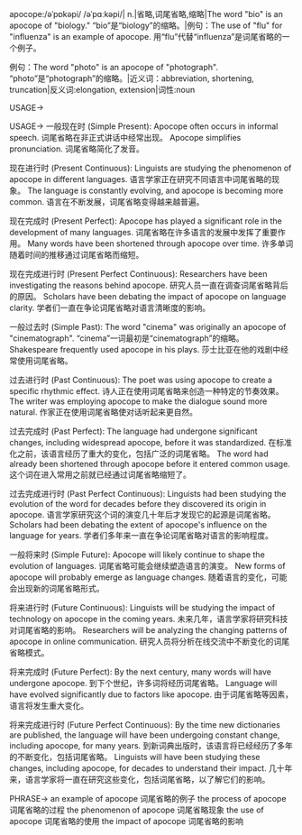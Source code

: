 apocope:/əˈpɒkəpi/ /əˈpɑːkəpi/| n.|省略,词尾省略,缩略|The word "bio" is an apocope of "biology." “bio”是“biology”的缩略。|例句：The use of "flu" for "influenza" is an example of apocope.  用“flu”代替“influenza”是词尾省略的一个例子。

例句：The word "photo" is an apocope of "photograph".  “photo”是“photograph”的缩略。|近义词：abbreviation, shortening, truncation|反义词:elongation, extension|词性:noun

USAGE->

USAGE->
一般现在时 (Simple Present):
Apocope often occurs in informal speech.  词尾省略在非正式讲话中经常出现。
Apocope simplifies pronunciation.  词尾省略简化了发音。


现在进行时 (Present Continuous):
Linguists are studying the phenomenon of apocope in different languages.  语言学家正在研究不同语言中词尾省略的现象。
The language is constantly evolving, and apocope is becoming more common.  语言在不断发展，词尾省略变得越来越普遍。


现在完成时 (Present Perfect):
Apocope has played a significant role in the development of many languages.  词尾省略在许多语言的发展中发挥了重要作用。
Many words have been shortened through apocope over time. 许多单词随着时间的推移通过词尾省略而缩短。


现在完成进行时 (Present Perfect Continuous):
Researchers have been investigating the reasons behind apocope. 研究人员一直在调查词尾省略背后的原因。
Scholars have been debating the impact of apocope on language clarity. 学者们一直在争论词尾省略对语言清晰度的影响。


一般过去时 (Simple Past):
The word "cinema" was originally an apocope of "cinematograph".  “cinema”一词最初是“cinematograph”的缩略。
Shakespeare frequently used apocope in his plays. 莎士比亚在他的戏剧中经常使用词尾省略。


过去进行时 (Past Continuous):
The poet was using apocope to create a specific rhythmic effect.  诗人正在使用词尾省略来创造一种特定的节奏效果。
The writer was employing apocope to make the dialogue sound more natural. 作家正在使用词尾省略使对话听起来更自然。


过去完成时 (Past Perfect):
The language had undergone significant changes, including widespread apocope, before it was standardized. 在标准化之前，该语言经历了重大的变化，包括广泛的词尾省略。
The word had already been shortened through apocope before it entered common usage.  这个词在进入常用之前就已经通过词尾省略缩短了。


过去完成进行时 (Past Perfect Continuous):
Linguists had been studying the evolution of the word for decades before they discovered its origin in apocope. 语言学家研究这个词的演变几十年后才发现它的起源是词尾省略。
Scholars had been debating the extent of apocope's influence on the language for years. 学者们多年来一直在争论词尾省略对语言的影响程度。


一般将来时 (Simple Future):
Apocope will likely continue to shape the evolution of languages. 词尾省略可能会继续塑造语言的演变。
New forms of apocope will probably emerge as language changes. 随着语言的变化，可能会出现新的词尾省略形式。


将来进行时 (Future Continuous):
Linguists will be studying the impact of technology on apocope in the coming years.  未来几年，语言学家将研究科技对词尾省略的影响。
Researchers will be analyzing the changing patterns of apocope in online communication. 研究人员将分析在线交流中不断变化的词尾省略模式。


将来完成时 (Future Perfect):
By the next century, many words will have undergone apocope. 到下个世纪，许多词将经历词尾省略。
Language will have evolved significantly due to factors like apocope. 由于词尾省略等因素，语言将发生重大变化。


将来完成进行时 (Future Perfect Continuous):
By the time new dictionaries are published, the language will have been undergoing constant change, including apocope, for many years. 到新词典出版时，该语言将已经经历了多年的不断变化，包括词尾省略。
Linguists will have been studying these changes, including apocope, for decades to understand their impact.  几十年来，语言学家将一直在研究这些变化，包括词尾省略，以了解它们的影响。


PHRASE->
an example of apocope 词尾省略的例子
the process of apocope  词尾省略的过程
the phenomenon of apocope 词尾省略现象
the use of apocope 词尾省略的使用
the impact of apocope 词尾省略的影响
